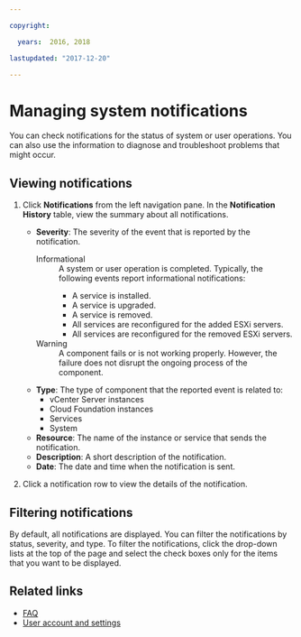```yaml
---

copyright:

  years:  2016, 2018

lastupdated: "2017-12-20"

---
```


# Managing system notifications

You can check notifications for the status of system or user operations. You can also use the information to diagnose and troubleshoot problems that might occur.

## Viewing notifications

1. Click **Notifications** from the left navigation pane. In the **Notification History** table, view the summary about all notifications.

   * **Severity**: The severity of the event that is reported by the notification.
       <dl class="dl"><dt class="dt dlterm">Informational</dt>
       <dd class="dd">A system or user operation is completed. Typically, the following events report informational notifications:
       <ul class="ul">
       <li class="li">A service is installed.</li>
       <li class="li">A service is upgraded.</li>
       <li class="li">A service is removed.</li>
       <li class="li">All services are reconfigured for the added ESXi servers.</li>
       <li class="li">All services are reconfigured for the removed ESXi servers.</li>
       </ul>
       </dd>
       <dt class="dt dlterm">Warning</dt>
       <dd class="dd">A component fails or is not working properly. However, the failure does not disrupt the ongoing process of the
       component.</dd>
       </dl>                                                
   * **Type**: The type of component that the reported event is related to:                                      
      * vCenter Server instances
      * Cloud Foundation instances                                         
      * Services                                      
      * System                                        
   * **Resource**: The name of the instance or service that sends the notification.                                
   * **Description**: A short description of the notification.         
   * **Date**: The date and time when the notification is sent.
2. Click a notification row to view the details of the notification.

## Filtering notifications

By default, all notifications are displayed. You can filter the notifications by status, severity, and type. To filter the notifications, click the drop-down lists at the top of the page and select the check boxes only for the items that you want to be displayed.

## Related links

* [FAQ](faq.html)
* [User account and settings](useraccount.html)
